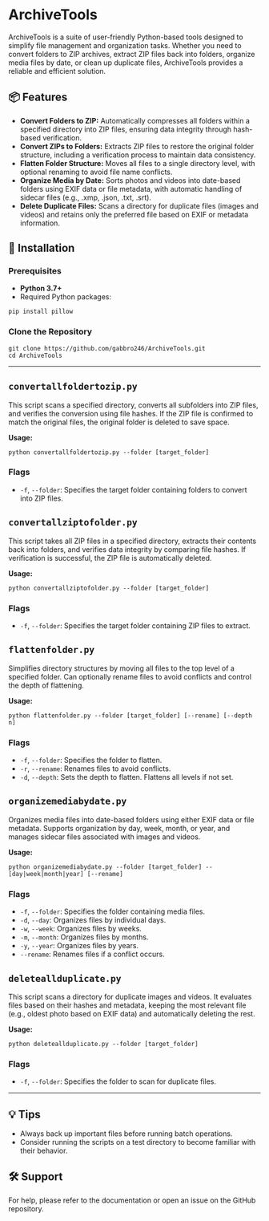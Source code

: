 # ArchiveTools

ArchiveTools is a suite of user-friendly Python-based tools designed to simplify file management and organization tasks. Whether you need to convert folders to ZIP archives, extract ZIP files back into folders, organize media files by date, or clean up duplicate files, ArchiveTools provides a reliable and efficient solution.

## 📦 Features
- **Convert Folders to ZIP:** Automatically compresses all folders within a specified directory into ZIP files, ensuring data integrity through hash-based verification.
- **Convert ZIPs to Folders:** Extracts ZIP files to restore the original folder structure, including a verification process to maintain data consistency.
- **Flatten Folder Structure:** Moves all files to a single directory level, with optional renaming to avoid file name conflicts.
- **Organize Media by Date:** Sorts photos and videos into date-based folders using EXIF data or file metadata, with automatic handling of sidecar files (e.g., .xmp, .json, .txt, .srt).
- **Delete Duplicate Files:** Scans a directory for duplicate files (images and videos) and retains only the preferred file based on EXIF or metadata information.

## 🚀 Installation
### Prerequisites
- **Python 3.7+**
- Required Python packages:
```
pip install pillow
```

### Clone the Repository
```
git clone https://github.com/gabbro246/ArchiveTools.git
cd ArchiveTools
```

---

## `convertallfoldertozip.py`
This script scans a specified directory, converts all subfolders into ZIP files, and verifies the conversion using file hashes. If the ZIP file is confirmed to match the original files, the original folder is deleted to save space.

**Usage:**
```
python convertallfoldertozip.py --folder [target_folder]
```

### Flags
- `-f`, `--folder`: Specifies the target folder containing folders to convert into ZIP files.

## `convertallziptofolder.py`
This script takes all ZIP files in a specified directory, extracts their contents back into folders, and verifies data integrity by comparing file hashes. If verification is successful, the ZIP file is automatically deleted.

**Usage:**
```
python convertallziptofolder.py --folder [target_folder]
```

### Flags
- `-f`, `--folder`: Specifies the target folder containing ZIP files to extract.

## `flattenfolder.py`
Simplifies directory structures by moving all files to the top level of a specified folder. Can optionally rename files to avoid conflicts and control the depth of flattening.

**Usage:**
```
python flattenfolder.py --folder [target_folder] [--rename] [--depth n]
```

### Flags
- `-f`, `--folder`: Specifies the folder to flatten.
- `-r`, `--rename`: Renames files to avoid conflicts.
- `-d`, `--depth`: Sets the depth to flatten. Flattens all levels if not set.

## `organizemediabydate.py`
Organizes media files into date-based folders using either EXIF data or file metadata. Supports organization by day, week, month, or year, and manages sidecar files associated with images and videos.

**Usage:**
```
python organizemediabydate.py --folder [target_folder] --[day|week|month|year] [--rename]
```

### Flags
- `-f`, `--folder`: Specifies the folder containing media files.
- `-d`, `--day`: Organizes files by individual days.
- `-w`, `--week`: Organizes files by weeks.
- `-m`, `--month`: Organizes files by months.
- `-y`, `--year`: Organizes files by years.
- `--rename`: Renames files if a conflict occurs.

## `deleteallduplicate.py`
This script scans a directory for duplicate images and videos. It evaluates files based on their hashes and metadata, keeping the most relevant file (e.g., oldest photo based on EXIF data) and automatically deleting the rest.

**Usage:**
```
python deleteallduplicate.py --folder [target_folder]
```

### Flags
- `-f`, `--folder`: Specifies the folder to scan for duplicate files.

---

## 💡 Tips
- Always back up important files before running batch operations.
- Consider running the scripts on a test directory to become familiar with their behavior.

## 🛠️ Support
For help, please refer to the documentation or open an issue on the GitHub repository.

